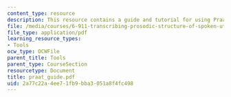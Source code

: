 ```yaml
---
content_type: resource
description: This resource contains a guide and tutorial for using Praat software.
file: /media/courses/6-911-transcribing-prosodic-structure-of-spoken-utterances-with-tobi-january-iap-2006/2a77c22a4ee71fb9bba3051a8f4fc498_praat_guide.pdf
file_type: application/pdf
learning_resource_types:
- Tools
ocw_type: OCWFile
parent_title: Tools
parent_type: CourseSection
resourcetype: Document
title: praat_guide.pdf
uid: 2a77c22a-4ee7-1fb9-bba3-051a8f4fc498
---
```


